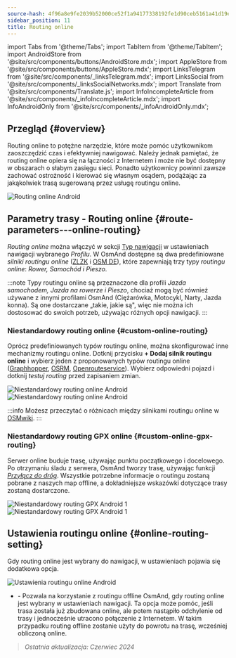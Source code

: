 ```yaml
---
source-hash: 4f96a8e9fe2039b52000ce52f1a94177338192fe1d90ceb5161a41d19e94cfea
sidebar_position: 11
title: Routing online
---
```

import Tabs from '@theme/Tabs';
import TabItem from '@theme/TabItem';
import AndroidStore from '@site/src/components/buttons/AndroidStore.mdx';
import AppleStore from '@site/src/components/buttons/AppleStore.mdx';
import LinksTelegram from '@site/src/components/_linksTelegram.mdx';
import LinksSocial from '@site/src/components/_linksSocialNetworks.mdx';
import Translate from '@site/src/components/Translate.js';
import InfoIncompleteArticle from '@site/src/components/_infoIncompleteArticle.mdx';
import InfoAndroidOnly from '@site/src/components/_infoAndroidOnly.mdx';



## Przegląd {#overview}

<InfoAndroidOnly />

Routing online to potężne narzędzie, które może pomóc użytkownikom zaoszczędzić czas i efektywniej nawigować. Należy jednak pamiętać, że routing online opiera się na łączności z Internetem i może nie być dostępny w obszarach o słabym zasięgu sieci. Ponadto użytkownicy powinni zawsze zachować ostrożność i kierować się własnym osądem, podążając za jakąkolwiek trasą sugerowaną przez usługę routingu online.

![Routing online Android](@site/static/img/navigation/routing/online_routing_andr.png)


## Parametry trasy - Routing online {#route-parameters---online-routing}

*Routing online* można włączyć w sekcji [Typ nawigacji](../guidance/navigation-settings.md#overview) w ustawieniach nawigacji wybranego *Profilu*. W OsmAnd dostępne są dwa predefiniowane *silniki routingu online* ([ZLZK](https://zlzk.biz/) i [OSM DE](https://routing.openstreetmap.de)), które zapewniają trzy typy *routingu online*: *Rower, Samochód i Pieszo*.

:::note
Typy routingu online są przeznaczone dla profili *Jazda samochodem, Jazda na rowerze i Pieszo*, chociaż mogą być również używane z innymi profilami OsmAnd (Ciężarówka, Motocykl, Narty, Jazda konna). Są one dostarczane „takie, jakie są", więc nie można ich dostosować do swoich potrzeb, używając różnych opcji nawigacji.
:::

### Niestandardowy routing online {#custom-online-routing}

Oprócz predefiniowanych typów routingu online, można skonfigurować inne mechanizmy routingu online.
Dotknij przycisku **+ Dodaj silnik routingu online** i wybierz jeden z proponowanych typów routingu online ([Graphhopper](https://graphhopper.com/), [OSRM](http://project-osrm.org/), [Openrouteservice](https://openrouteservice.org)). Wybierz odpowiedni pojazd i dotknij *testuj routing* przed zapisaniem zmian.

![Niestandardowy routing online Android](@site/static/img/navigation/routing/custom_online_routing_andr_1.png) ![Niestandardowy routing online Android](@site/static/img/navigation/routing/custom_online_routing_andr_2.png)

:::info
Możesz przeczytać o różnicach między silnikami routingu online w [OSMwiki](https://wiki.openstreetmap.org/wiki/Routing/online_routers).
:::

### Niestandardowy routing GPX online {#custom-online-gpx-routing}

Serwer online buduje trasę, używając punktu początkowego i docelowego. Po otrzymaniu śladu z serwera, OsmAnd tworzy trasę, używając funkcji *[Przyłącz do dróg](../setup/gpx-navigation.md#attach-to-the-roads)*. Wszystkie potrzebne informacje o routingu zostaną pobrane z naszych map offline, a dokładniejsze wskazówki dotyczące trasy zostaną dostarczone.

![Niestandardowy routing GPX Android 1](@site/static/img/navigation/routing/online_routing_gpx_1.png) ![Niestandardowy routing GPX Android 1](@site/static/img/navigation/routing/online_routing_gpx_2.png)


## Ustawienia routingu online {#online-routing-setting}

Gdy routing online jest wybrany do nawigacji, w ustawieniach pojawia się dodatkowa opcja.

![Ustawienia routingu online Android](@site/static/img/navigation/routing/settings_online_routing_1.png)

- *<Translate android="true" ids="calculate_osmand_route_without_internet"/>* - Pozwala na korzystanie z routingu offline OsmAnd, gdy routing online jest wybrany w ustawieniach nawigacji. Ta opcja może pomóc, jeśli trasa została już zbudowana online, ale potem nastąpiło odchylenie od trasy i jednocześnie utracono połączenie z Internetem. W takim przypadku routing offline zostanie użyty do powrotu na trasę, wcześniej obliczoną online.

> *Ostatnia aktualizacja: Czerwiec 2024*